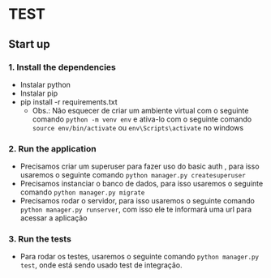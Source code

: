 # TEST

## Start up

### 1. Install the dependencies
- Instalar python 
- Instalar pip
- pip install -r requirements.txt
    - Obs.: Não esquecer de criar um ambiente virtual com o seguinte comando `python -m venv env` e ativa-lo com o seguinte comando `source env/bin/activate` ou `env\Scripts\activate` no windows

### 2. Run the application

- Precisamos criar um superuser para fazer uso do basic auth , para isso usaremos o seguinte comando `python manager.py createsuperuser`
- Precisamos instanciar o banco de dados, para isso usaremos o seguinte comando `python manager.py migrate`
- Precisamos rodar o servidor, para isso usaremos o seguinte comando `python manager.py runserver`, com isso ele te informará uma url para acessar a aplicação

### 3. Run the tests

- Para rodar os testes, usaremos o seguinte comando `python manager.py test`, onde está sendo usado test de integração.
